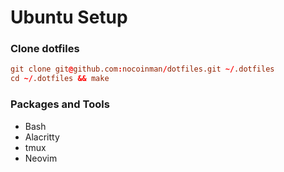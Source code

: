 # Ubuntu Setup

### Clone dotfiles

```conf
git clone git@github.com:nocoinman/dotfiles.git ~/.dotfiles
cd ~/.dotfiles && make
```

### Packages and Tools

- Bash
- Alacritty
- tmux
- Neovim

